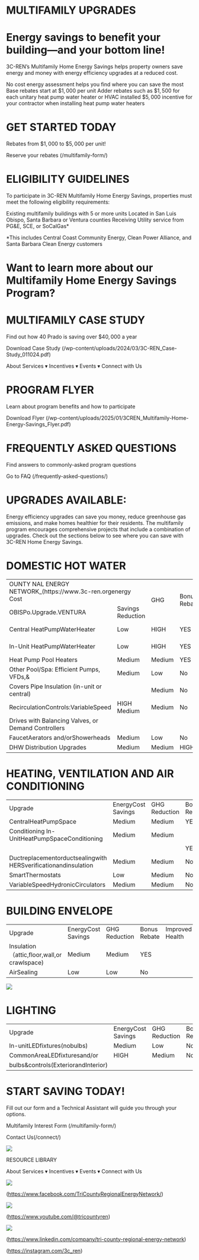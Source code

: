 # MULTIFAMILY UPGRADES  

# Energy savings to benefit your building—and your bottom line!  

3C-REN’s Multifamily Home Energy Savings helps property owners save energy and money with energy efficiency upgrades at a reduced cost.  

No cost energy assessment helps you find where you can save the most Base rebates start at $\$1,000$ per unit Adder rebates such as $\$1,500$ for each unitary heat pump water heater or HVAC installed $\$5,000$ incentive for your contractor when installing heat pump water heaters  

# GET STARTED TODAY  

Rebates from $\$1,000$ to $\$5,000$ per unit!  

Reserve your rebates (/multifamily-form/)  

# ELIGIBILITY GUIDELINES  

To participate in 3C-REN Multifamily Home Energy Savings, properties must meet the following eligibility requirements:  

Existing multifamily buildings with 5 or more units Located in San Luis Obispo, Santa Barbara or Ventura counties Receiving Utility service from PG&E, SCE, or SoCalGas\*  

\*This includes Central Coast Community Energy, Clean Power Alliance, and Santa Barbara Clean Energy customers  

# Want to learn more about our Multifamily Home Energy Savings Program?  

# MULTIFAMILY CASE STUDY  

Find out how 40 Prado is saving over $\$40,000$ a year  

Download Case Study (/wp-content/uploads/2024/03/3C-REN_Case-Study_011024.pdf)  

About Services $\blacktriangledown$ Incentives $\blacktriangledown$ Events $\blacktriangledown$ Connect with Us  

# PROGRAM FLYER  

Learn about program benefits and how to participate  

Download Flyer (/wp-content/uploads/2025/01/3CREN_Multifamily-Home-Energy-Savings_Flyer.pdf)  

# FREQUENTLY ASKED QUESTIONS  

Find answers to commonly-asked program questions  

Go to FAQ (/frequently-asked-questions/)  

# UPGRADES AVAILABLE:  

Energy efficiency upgrades can save you money, reduce greenhouse gas emissions, and make homes healthier for their residents. The multifamily program encourages comprehensive projects that include a combination of upgrades. Check out the sections below to see where you can save with 3C-REN Home Energy Savings.  

# DOMESTIC HOT WATER  

<html><body><table><tr><td colspan="2">OUNTY NAL ENERGY NETWORK_(https://www.3c-ren.orgenergy Cost</td><td rowspan="2">GHG</td><td rowspan="2">Bonus Rebate</td><td rowspan="2">Improved Health</td><td>About Services</td></tr><tr><td>OBISPo.Upgrade.VENTURA</td><td>Savings Reduction</td><td></td></tr><tr><td>Central HeatPumpWaterHeater</td><td>Low</td><td>HIGH</td><td>YES</td><td></td><td>IncentivesV Events </td></tr><tr><td>In-Unit HeatPumpWaterHeater</td><td>Low</td><td>HIGH</td><td>YES</td><td></td><td>Connect with Us</td></tr><tr><td>Heat Pump Pool Heaters</td><td>Medium</td><td>Medium</td><td>YES</td><td></td><td></td></tr><tr><td>Other Pool/Spa: Efficient Pumps, VFDs,&</td><td>Medium</td><td>Low</td><td>No</td><td></td><td></td></tr><tr><td>Covers Pipe Insulation (in-unit or central)</td><td></td><td>Medium</td><td>No</td><td></td><td></td></tr><tr><td>RecirculationControls:VariableSpeed</td><td>HIGH Medium</td><td>Medium</td><td>No</td><td></td><td></td></tr><tr><td>Drives with Balancing Valves, or Demand Controllers</td><td></td><td></td><td></td><td></td><td></td></tr><tr><td>FaucetAerators and/orShowerheads</td><td>Medium</td><td>Low</td><td>No</td><td></td><td></td></tr><tr><td>DHW Distribution Upgrades</td><td>Medium</td><td>Medium</td><td>HIGH</td><td></td><td></td></tr></table></body></html>  

# HEATING, VENTILATION AND AIR CONDITIONING  

<html><body><table><tr><td>Upgrade</td><td>EnergyCost Savings</td><td>GHG Reduction</td><td>Bonus Rebate</td><td>Improved Health</td></tr><tr><td>CentralHeatPumpSpace</td><td>Medium</td><td>Medium</td><td>YES</td><td></td></tr><tr><td>Conditioning In-UnitHeatPumpSpaceConditioning</td><td>Medium</td><td>Medium</td><td></td><td></td></tr><tr><td></td><td></td><td></td><td>YES</td><td></td></tr><tr><td>Ductreplacementorductsealingwith HERSverificationandinsulation</td><td>Medium</td><td>Medium</td><td>No</td><td></td></tr><tr><td>SmartThermostats</td><td>Low</td><td>Medium</td><td>No</td><td></td></tr><tr><td>VariableSpeedHydronicCirculators</td><td>Medium</td><td>Medium</td><td>No</td><td></td></tr></table></body></html>  

# BUILDING ENVELOPE  

<html><body><table><tr><td>Upgrade</td><td>EnergyCost Savings</td><td>GHG Reduction</td><td>Bonus Rebate</td><td>Improved Health</td></tr><tr><td>Insulation（attic,floor,wall,or crawlspace)</td><td>Medium</td><td>Medium</td><td>YES</td><td></td></tr><tr><td>AirSealing</td><td>Low</td><td>Low</td><td>No</td><td></td></tr></table></body></html>  

![](images/2b2d89fb80dcd7317113f1a2cf499ea4b683041f304c1ca618e655f776e46fb8.jpg)  

# LIGHTING  

<html><body><table><tr><td>Upgrade</td><td>EnergyCost Savings</td><td>GHG Reduction</td><td>Bonus Rebate</td><td>Improved Health</td></tr><tr><td>In-unitLEDfixtures(nobulbs)</td><td>Medium</td><td>Low</td><td>No</td><td></td></tr><tr><td>CommonAreaLEDfixturesand/or</td><td>HIGH</td><td>Medium</td><td>No</td><td></td></tr><tr><td>bulbs&controls(ExteriorandInterior)</td><td></td><td></td><td></td><td></td></tr></table></body></html>  

# START SAVING TODAY!  

Fill out our form and a Technical Assistant will guide you through your options.  

Multifamily Interest Form (/multifamily-form/)  

Contact Us(/connect/)  

![](images/de2187a2ffe108bd1c203b901b2fd8994d3c1abf1537f6d52001c4ace4531911.jpg)  

RESOURCE LIBRARY  

About Services $\blacktriangledown$ Incentives $\blacktriangledown$ Events $\blacktriangledown$ Connect with Us  

![](images/cbb72e285d4374a17dfae64a0677c66bc3f0c8208e8965f799c7e5728227f708.jpg)  

(https://www.facebook.com/TriCountyRegionalEnergyNetwork/)  

![](images/66a56ee7951b445391920cdafef5f31c4da32e315f85cfc454d1f58a3c4ec9b4.jpg)  

(https://www.youtube.com/@tricountyren)  

![](images/219d071e76fe37ec125ab95ead9536bc249fa67e962b4fe4aa4d8a543883e5f9.jpg)  

(https://www.linkedin.com/company/tri-county-regional-energy-network)  

(https://instagram.com/3c_ren)  
